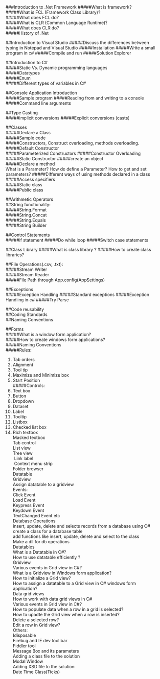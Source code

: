 ###Introduction to .Net Framework
#####What is framework?  
#####What is FCL (Framework Class Library)?  
#####What does FCL do?  
#####What is CLR (Common Language Runtime)?  
#####What does CLR do?  
#####History of .Net  

##Introduction to Visual Studio	
#####Discuss the differences between typing in Notepad and Visual Studio
#####Installation
#####Write a small program in c#
#####Compile and run
#####Solution Explorer

##Introduction to C#	
#####Static Vs. Dynamic programming languages	
#####Datatypes	
#####Enum	
#####Different types of variables in C#

##Console Application Introduction	
#####Sample program
#####Reading from and writing to a console
#####Command line arguments

##Type Casting	
#####Implicit conversions
#####Explicit conversions (casts)
	
##Classes		
#####Declare a Class	
#####Sample code 	
#####Constructors, Construct overloading, methods overloading.	
#####Default Constructor	
#####Parameterized Constructors	
#####Constructor Overloading	
#####Static Constructor	
#####create an object	
#####Declare a method	
		What is a Parameter?
		How do define a Parameter?
		How to get and set parameters?
#####Different ways of using methods declared in a class	
#####Access specifiers	
#####Static class	
#####Public class	
	
##Arithmetic Operators		
##String functionality:		
#####String.Format	
#####String.Concat	
#####String.Equals	
#####String Builder	

##Control Statements	
#####If statement
#####Do while loop 
#####Switch case statements

##Class Library	
#####What is class library ?
#####How to create class libraries?

##File Operations(.csv, .txt):		
#####Stream Writer	
#####Stream Reader	
#####File Path through App.config(AppSettings)	

##Exceptions	
#####Exception Handling
#####Standard exceptions
#####Exception Handling in c#
#####Try Parse

##Code reusability	
##Coding Standards	
##Naming Conventions	

##Forms				
#####What is a window form application?			
#####How to  create windows form applications?			
#####Naming Conventions			
#####Rules:			
1. Tab orders		
2. Alignment		
3. Tool tip		
4. Maximize and Minimize box		
5. Start Position		
#####Controls:			
1. Text box		
2. Button		
3. Dropdown		
4. Dataset		
5. Label		
6. Tooltip		
7. Listbox		
  1. Checked list box	
  2. Rich textbox	
		Masked textbox		
		Tab control		
		List view		
		Tree view		
		 Link label		
		 Context menu strip		
		Folder browser 		
		Datatable		
		Gridview		
		Assign datatable to a gridview		
Events:				
	Click Event			
	Load Event			
	Keypress Event			
	Keydown Event			
	TextChanged Event etc			
Database Operations				
	insert, update, delete and selects records from a database using C#			
	create a class for a database table			
	add functions like insert, update, delete and select to the class			
	Make a dll for db operations			
Datatables				
	What is a Datatable in C#? 			
	How to use datatable efficiently ?			
Gridview				
	Various events in Grid view in C#?			
	What is a Gridview in Windows form application?			
	How to initialize a Grid view?			
	How to assign a datatable to a Grid view in C# windows form application?			
Data grid views				
	How to work with data grid views in C#			
	Various events in Grid view in C#?			
	How to populate data when a row in a grid is selected?			
	How to upadte the Grid view when a row is inserted?			
	Delete a selected row?			
	Edit a row in Grid view?			
Others:				
	Idisposable			
	Firebug and IE dev tool bar			
	Fiddler tool			
	Message Box and its parameters			
	Adding a class file to the solution			
	Modal Window			
	Adding XSD file to the solution			
	Date Time Class(Ticks)			




